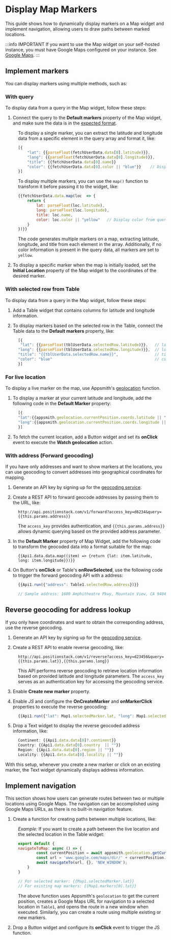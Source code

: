 
# Display Map Markers

This guide shows how to dynamically display markers on a Map widget and implement navigation, allowing users to draw paths between marked locations. 

:::info IMPORTANT
If you want to use the Map widget on your self-hosted instance, you must have Google Maps configured on your instance. See [Google Maps](/getting-started/setup/instance-configuration/google-maps).
:::


## Implement markers

You can display markers using multiple methods, such as:

### With query 

To display data from a query in the Map widget, follow these steps:

1. Connect the query to the **Default markers** property of the Map widget, and make sure the data is in the [expected format](/reference/widgets/maps#default-markers-arrayobject).

<dd>


To display a single marker, you can extract the latitude and longitude data from a specific element in the query array and format it, like:

```js
[{
    "lat": {{parseFloat(fetchUserData.data[0].latitude)}}, 
    "long": {{parseFloat(fetchUserData.data[0].longitude)}},
    "title": {{fetchUserData.data[0].name}}    
    "color": {{fetchUserData.data[0].color || "blue"}}    // Display color from query, if not present, set it manually.   
}]
```

To display multiple markers, you can use the `map()` function to transform it before passing it to the widget, like:

```js
{{fetchUserData.data.map(loc  => {
    return {
        lat: parseFloat(loc.latitude),
        long: parseFloat(loc.longitude),
        title: loc.name,
        color: loc.color || "yellow"   // Display color from query, if not present, set it manually.
    }
})}}
```

The code generates multiple markers on a map, extracting latitude, longitude, and title from each element in the array. Additionally, if no color information is present in the query data, all markers are set to `yellow`.



</dd>

2. To display a specific marker when the map is initially loaded, set the **Initial Location** property of the Map widget to the coordinates of the desired marker. 





###  With selected row from Table

To display data from a query in the Map widget, follow these steps:


1. Add a Table widget that contains columns for latitude and longitude information.

2. To display markers based on the selected row in the Table, connect the Table data to the **Default markers** property, like:

<dd>

```js
[{
 "lat": {{parseFloat(tblUserData.selectedRow.latitude)}},   // latitude of the location
"long": {{parseFloat(tblUserData.selectedRow.longitude)}},  // longitude of the location
"title": "{{tblUserData.selectedRow.name}}",                // title or name of the location
"color": "blue"                                             // color of the marker representing the location
}]
```
</dd>

### For live location

To display a live marker on the map, use Appsmith's [geolocation](/reference/appsmith-framework/context-object#geolocation-object) function.

1. To display a marker at your current latitude and longitude, add the following code in the **Default Marker** property:

<dd>

```js
[{
"lat":{{appsmith.geolocation.currentPosition.coords.latitude || ""}}, 
"long":{{appsmith.geolocation.currentPosition.coords.longitude || ""}}
}]
```

</dd>

2. To fetch the current location, add a Button widget and set its **onClick** event to execute the **Watch geolocation** action.


### With address (Forward geocoding)

If you have only addresses and want to show markers at the locations, you can use geocoding to convert addresses into geographical coordinates for mapping.

1. Generate an API key by signing up for the [geocoding service](https://developers.google.com/maps/documentation/geocoding/requests-geocoding). 

2. Create a REST API to forward geocode addresses by passing them to the URL, like:

<dd>

```api
http://api.positionstack.com/v1/forward?access_key=d6234&query={{this.params.address}}
```

The `access_key` provides authentication, and `{{this.params.address}}` allows dynamic querying based on the provided address parameter.

</dd>

3. In the **Default Marker** property of Map Widget, add the following code to transform the geocoded data into a format suitable for the map:

<dd>


```api
{{Api1.data.data.map((item) => {return {lat: item.latitude, long: item.longitude}})}}
```

</dd>

4. On Button's **onClick** or Table's **onRowSelected**, use the following code to trigger the forward geocoding API with a address:

<dd>

```js
{{Api1.run({"address": Table1.selectedRow.address})}}  

// Sample address: 1600 Amphitheatre Pkwy, Mountain View, CA 94043, USA
```

</dd>



## Reverse geocoding for address lookup

If you only have coordinates and want to obtain the corresponding address, use the reverse geocoding.

1. Generate an API key by signing up for the [geocoding service](https://developers.google.com/maps/documentation/geocoding/requests-geocoding). 

2. Create a REST API to enable reverse geocoding, like:

<dd>


```api
http://api.positionstack.com/v1/reverse?access_key=d23456&query={{this.params.lat}},{{this.params.long}}
```

This API performs reverse geocoding to retrieve location information based on provided latitude and longitude parameters. The `access_key` serves as an authentication key for accessing the geocoding service.


</dd>

3. Enable **Create new marker** property. 

4. Enable *JS* and configure the **OnCreateMarker** and **onMarkerClick** properties to execute the reverse geocoding:

<dd>


```js
{{Api1.run({"lat": Map1.selectedMarker.lat, "long": Map1.selectedMarker.long})}}
```

</dd>

5. Drop a Text widget to display the reverse geocoded address information, like:

<dd>


```js
Continent: {{Api1.data.data[0]?.continent}}
Country: {{Api1.data.data[0].country  || ""}}
Region: {{Api1.data.data[0].region || ""}}
Locality: {{Api1.data.data[0].locality || ""}}
```

</dd>


With this setup, whenever you create a new marker or click on an existing marker, the Text widget dynamically displays address information.




## Implement navigation 

This section shows how users can generate routes between two or multiple locations using Google Maps. The navigation can be accomplished using Google Maps URLs, as there is no built-in navigation feature.

1. Create a function for creating paths between multiple locations, like:

<dd>

*Example:* If you want to create a path between the live location and the selected location in the Table widget:


```js
export default {
navigateToMap: async () => {
		const currentPosition = await appsmith.geolocation.getCurrentPosition();
		const url = 'www.google.com/maps/dir/' + currentPosition.coords.latitude + ',' + currentPosition.coords.longitude + '/' + Table1.selectedRow.clientlat + ',' + Table1.selectedRow.clientlong;
		await navigateTo(url, {}, 'NEW_WINDOW');
	}
}

// For selected marker: {{Map1.selectedMarker.lat}}
// For existing map markers: {{Map1.markers[0].lat}}
```

 The above function uses Appsmith's `geolocation` to get the current position, creates a Google Maps URL for navigation to a selected location in `Table1`, and opens the route in a new window when executed. Similarly, you can create a route using multiple existing or new markers.



</dd>

2. Drop a Button widget and configure its **onClick** event to trigger the JS function.





